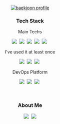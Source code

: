 <p  align="center">
<a href="https://solved.ac/jmj123">
  <img src="http://mazassumnida.wtf/api/v2/generate_badge?boj=wkdalswhd94" alt="baekjoon profile" />
</a>
</p>

<h3 align="center">Tech Stack</h3>

<p align="center"> Main Techs </p>

<p align="center">
  <img src="https://img.shields.io/badge/Android-3DDC84?style=flat-square&logo=Android&logoColor=white"/></a>&nbsp
  <img src="https://img.shields.io/badge/JetPack-3DDC84?style=flat-square&logo=Android&logoColor=white"/></a>&nbsp
  <img src="https://img.shields.io/badge/Kotlin-7F52FF?style=flat-square&logo=Kotlin&logoColor=white"/></a>&nbsp
  <img src="https://img.shields.io/badge/Java-007396?style=flat-square&logo=Java&logoColor=white"/></a>&nbsp
  <img src="https://img.shields.io/badge/Git-F05032?style=flat-square&logo=Git&logoColor=white"/></a>&nbsp
</p>

<p align="center"> I've used it at least once </p>

<p align="center">
  <img src="https://img.shields.io/badge/Swift-F05138?style=flat-square&logo=Swift&logoColor=white"/></a>&nbsp
  <img src="https://img.shields.io/badge/XCode-147EFB?style=flat-square&logo=XCode&logoColor=white"/></a>&nbsp
  <img src="https://img.shields.io/badge/SpringBoot-6DB33F?style=flat-square&logo=SpringBoot&logoColor=white"/></a>&nbsp
</p>

<p align="center"> DevOps Platform</p>

<p align="center">
  <img src="https://img.shields.io/badge/Bitbucket-0052CC?style=flat-square&logo=Bitbucket&logoColor=white"/></a>&nbsp
  <img src="https://img.shields.io/badge/GitLab-FC6D26?style=flat-square&logo=GitLab&logoColor=white"/></a>&nbsp
  <img src="https://img.shields.io/badge/GitHub-181717?style=flat-square&logo=GitHub&logoColor=white"/></a>&nbsp
</p>
<br>

<h3 align="center">About Me</h3>
<p align="center">
  <a href="https://alswhddl10.tistory.com/"><img src="https://img.shields.io/badge/Tistory-000000?style=flat-square&logo=Tistory&logoColor=white&link=https://alswhddl10.tistory.com/"/></a>&nbsp
  <a href="alswhddl10@naver.com"><img src="https://img.shields.io/badge/Gmail-d14836?style=flat-square&logo=Gmail&logoColor=white&link=alswhddl10@naver.com"/></a>
</p>
<br>

